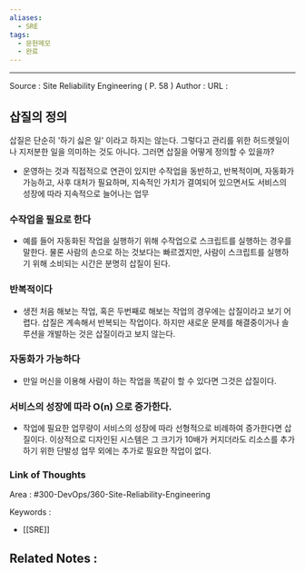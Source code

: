```yaml
---
aliases:
  - SRE
tags:
  - 문헌메모
  - 완료
---
```



---


Source : Site Reliability Engineering ( P. 58 )
Author : 
URL :

## 삽질의 정의
삽질은 단순히 '하기 싫은 일' 이라고 하지는 않는다. 그렇다고 관리를 위한 허드렛일이나 지저분한 일을 의미하는 것도 아니다. 그러면 삽질을 어떻게 정의할 수 있을까?
- 운영하는 것과 직접적으로 연관이 있지만 수작업을 동반하고, 반복적이며, 자동화가 가능하고, 사후 대처가 필요하며, 지속적인 가치가 결여되어 있으면서도 서비스의 성장에 따라 지속적으로 늘어나는 업무
### 수작업을 필요로 한다
- 예를 들어 자동화된 작업을 실행하기 위해 수작업으로 스크립트를 실행하는 경우를 말한다. 물론 사람의 손으로 하는 것보다는 빠르겠지만, 사람이 스크립트를 실행하기 위해 소비되는 시간은 분명히 삽질이 된다.

### 반복적이다
- 생전 처음 해보는 작업, 혹은 두번째로 해보는 작업의 경우에는 삽질이라고 보기 어렵다. 삽질은 계속해서 반복되는 작업이다. 하지만 새로운 문제를 해결중이거나 솔루션을 개발하는 것은 삽질이라고 보지 않는다.

### 자동화가 가능하다
- 만일 머신을 이용해 사람이 하는 작업을 똑같이 할 수 있다면 그것은 삽질이다.

### 서비스의 성장에 따라 O(n) 으로 증가한다.
- 작업에 필요한 업무량이 서비스의 성장에 따라 선형적으로 비례하여 증가한다면 삽질이다. 이상적으로 디자인된 시스템은 그 크기가 10배가 커지더라도 리소스를 추가하기 위한 단발성 업무 외에는 추가로 필요한 작업이 없다.

### Link of Thoughts
Area : #300-DevOps/360-Site-Reliability-Engineering 

Keywords :
- [[SRE]]

Related Notes : 
- 